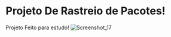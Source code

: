 # Projeto De Rastreio de Pacotes!
Projeto Feito para estudo!
![Screenshot_17](https://user-images.githubusercontent.com/82597491/132921477-8df63dfe-1298-410a-a7b2-e4378917d3f9.png)

